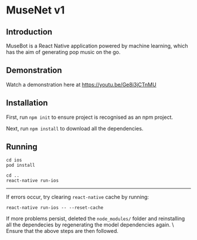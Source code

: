 # MuseNet v1

## Introduction

MuseBot is a React Native application powered by machine learning, which has the aim of generating pop music on the go.

## Demonstration

Watch a demonstration here at https://youtu.be/Ge8i3jCTnMU

## Installation

First, run `npm init` to ensure project is recognised as an npm project.

Next, run `npm install` to download all the dependencies.

## Running

```unix
cd ios
pod install

cd ..
react-native run-ios
```

____

If errors occur, try clearing `react-native`  cache by running:

```unix
react-native run-ios -- --reset-cache
```

If more problems persist, deleted the `node_modules/` folder and reinstalling all the dependecies by regenerating the model dependencies again. \\
Ensure that the above steps are then followed.
